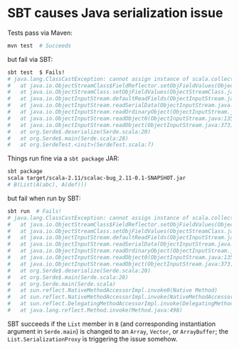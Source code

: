 # SBT causes Java serialization issue

Tests pass via Maven:

```bash
mvn test  # Succeeds
```

but fail via SBT:

```bash
sbt test  $ Fails!
# java.lang.ClassCastException: cannot assign instance of scala.collection.immutable.List$SerializationProxy to field org.B.as of type scala.collection.immutable.List in instance of org.B
# 	at java.io.ObjectStreamClass$FieldReflector.setObjFieldValues(ObjectStreamClass.java:2133)
# 	at java.io.ObjectStreamClass.setObjFieldValues(ObjectStreamClass.java:1305)
# 	at java.io.ObjectInputStream.defaultReadFields(ObjectInputStream.java:2024)
# 	at java.io.ObjectInputStream.readSerialData(ObjectInputStream.java:1942)
# 	at java.io.ObjectInputStream.readOrdinaryObject(ObjectInputStream.java:1808)
# 	at java.io.ObjectInputStream.readObject0(ObjectInputStream.java:1353)
# 	at java.io.ObjectInputStream.readObject(ObjectInputStream.java:373)
# 	at org.Serde$.deserialize(Serde.scala:20)
# 	at org.Serde$.main(Serde.scala:28)
# 	at org.SerdeTest.<init>(SerdeTest.scala:7)
```

Things run fine via a `sbt package` JAR:

```bash
sbt package
scala target/scala-2.11/scalac-bug_2.11-0.1-SNAPSHOT.jar
# B(List(A(abc), A(def)))
```

but fail when run by SBT:

```bash
sbt run  # Fails!
# java.lang.ClassCastException: cannot assign instance of scala.collection.immutable.List$SerializationProxy to field org.B.as of type scala.collection.immutable.List in instance of org.B
# 	at java.io.ObjectStreamClass$FieldReflector.setObjFieldValues(ObjectStreamClass.java:2133)
# 	at java.io.ObjectStreamClass.setObjFieldValues(ObjectStreamClass.java:1305)
# 	at java.io.ObjectInputStream.defaultReadFields(ObjectInputStream.java:2024)
# 	at java.io.ObjectInputStream.readSerialData(ObjectInputStream.java:1942)
# 	at java.io.ObjectInputStream.readOrdinaryObject(ObjectInputStream.java:1808)
# 	at java.io.ObjectInputStream.readObject0(ObjectInputStream.java:1353)
# 	at java.io.ObjectInputStream.readObject(ObjectInputStream.java:373)
# 	at org.Serde$.deserialize(Serde.scala:20)
# 	at org.Serde$.main(Serde.scala:28)
# 	at org.Serde.main(Serde.scala)
# 	at sun.reflect.NativeMethodAccessorImpl.invoke0(Native Method)
# 	at sun.reflect.NativeMethodAccessorImpl.invoke(NativeMethodAccessorImpl.java:62)
# 	at sun.reflect.DelegatingMethodAccessorImpl.invoke(DelegatingMethodAccessorImpl.java:43)
# 	at java.lang.reflect.Method.invoke(Method.java:498)
```

SBT succeeds if the `List` member in `B` (and corresponding instantiation argument in `Serde.main`) is changed to an `Array`, `Vector`, or `ArrayBuffer`; the `List.SerializationProxy` is triggering the issue somehow.

